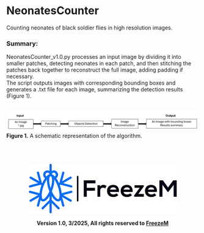 # NeonatesCounter
Counting neonates of black soldier flies in high resolution images.

### Summary:
NeonatesCounter_v1.0.py processes an input image by dividing it into smaller patches, detecting neonates in each patch, and then stitching the patches back together to reconstruct the full image, adding padding if necessary. <br>
The script outputs images with corresponding bounding boxes and generates a .txt file for each image, summarizing the detection results (Figure 1). <br><br>

![](schematic_pipeline.png)
**Figure 1.** A schematic representation of the algorithm. <br><br><br><br>

<p align="center">
  <img src="FreezeMLogo.png" alt="FreezeM Logo">
</p>
<p align="center">
  <strong>Version 1.0, 3/2025, All rights reserved to <a href="https://www.freezem.com/">FreezeM</a></strong>
</p>
